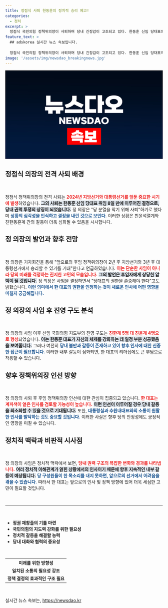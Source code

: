 ```yaml
---
title: 정점식 사퇴 한동훈의 정치적 승리 예고!
categories:
  - 정치
excerpt: >
  정점식 국민의힘 정책위의장이 사퇴하며 당내 긴장감이 고조되고 있다. 한동훈 신임 당대표의 권력 기반은 강화되지만, 친윤계의 불만과 인선 문제로 향후 내홍 가능성도 커졌다. 당의 미래가 어떻게 흘러갈지 주목된다!
feature_text: >
  ## adskorea 실시간 뉴스 속보입니다.

  정점식 국민의힘 정책위의장이 사퇴하며 당내 긴장감이 고조되고 있다. 한동훈 신임 당대표의 권력 기반은 강화되지만, 친윤계의 불만과 인선 문제로 향후 내홍 가능성도 커졌다. 당의 미래가 어떻게 흘러갈지 주목된다!
image: '/assets/img/newsdao_breakingnews.jpg'
---
```


<p><img src="/assets/img/newsdao_breakingnews.jpg" alt="adskorea 속보" /></p>

<h2 data-ke-size="size26">정점식 의장의 전격 사퇴 배경</h2>

<p data-ke-size="size16">&nbsp;</p>

<p>정점식 정책위의장의 전격 사퇴는 <b><span style="color: #ee2323;">2024년 지방선거와 대통령선거를 앞둔 중요한 시기에 발생</span></b>하였습니다. <b><span style="background-color: #21538527;">그의 사퇴는 한동훈 신임 당대표 취임 8일 만에 이루어진 결정으로, 당내 권력 투쟁의 상징이 되었습니다.</span></b> 정 의장은 "당 분열을 막기 위해 사퇴"하기로 했다며 <b><span style="color: #1a5490;">상황의 심각성을 인식하고 결정을 내린 것으로 보인다.</span></b> 이러한 상황은 친윤석열계와 친한동훈계 간의 갈등이 더욱 심화될 수 있음을 시사합니다. </p>

<h2 data-ke-size="size26">정 의장의 발언과 향후 전망</h2>

<p data-ke-size="size16">&nbsp;</p>

<p>정 의장은 기자회견을 통해 "앞으로의 후임 정책위의장이 2년 후 지방선거와 3년 후 대통령선거에서 승리할 수 있기를 기대"한다고 언급하였습니다. <b><span style="color: #ee2323;">이는 단순한 사임이 아니라 당의 미래를 걱정하는 진지한 고민의 모습입니다.</span></b> <b><span style="background-color: #21538527;">그의 발언은 후임자에게 상당한 압박이 될 것입니다.</span></b> 정 의장은 사임을 결정하면서 "당대표의 권한을 존중해야 한다"고도 밝혔습니다. <b><span style="color: #1a5490;">이런 의미에서 한 대표의 권한을 인정하는 것이 새로운 인사에 어떤 영향을 미칠지 궁금해집니다.</span></b></p>

<h2 data-ke-size="size26">정 의장의 사임 후 진영 구도 분석</h2>

<p data-ke-size="size16">&nbsp;</p>

<p>정 의장의 사임 이후 신임 국민의힘 지도부의 진영 구도는 <b><span style="color: #ee2323;">친한계 5명 대 친윤계 4명으로 형성</span></b>되었습니다. <b><span style="background-color: #21538527;">이는 한동훈 대표가 자신의 체제를 강화하는 데 일정 부분 성공했음을 보여줍니다.</span></b> 그러나 여전히 <b><span style="color: #1a5490;">당내 불만과 갈등이 존재하고 있어 향후 인사에 대한 신중한 접근이 필요합니다.</span></b> 이러한 내부 갈등이 심화되면, 한 대표의 리더십에도 큰 부담으로 작용할 수 있습니다.</p>

<h2 data-ke-size="size26">향후 정책위의장 인선 방향</h2>

<p data-ke-size="size16">&nbsp;</p>

<p>정 의장의 사퇴 후 후임 정책위의장 인선에 대한 관심이 집중되고 있습니다. <b><span style="color: #ee2323;">한 대표는 계파색이 옅은 인사를 검토할 가능성이 높습니다.</span></b> <b><span style="background-color: #21538527;">이런 인선이 이루어질 경우 당내 갈등을 최소화할 수 있을 것으로 기대됩니다.</span></b> 또한, <b><span style="color: #1a5490;">대통령실과 추원내대표와의 소통이 원활한 인사를 발탁하는 것도 중요할 것입니다.</span></b> 이러한 사실은 향후 당의 안정성에도 긍정적인 영향을 미칠 수 있습니다.</p>

<h2 data-ke-size="size26">정치적 맥락과 비판적 시사점</h2>

<p data-ke-size="size16">&nbsp;</p>

<p>정 의장의 사임은 정치적 맥락에서 보면, <b><span style="color: #ee2323;">당내 권력 구조의 복잡한 변화와 경과를 나타냅니다.</span></b> <b><span style="background-color: #21538527;">여러 정치적 이해관계가 얽힌 상황에서의 인사이기 때문에 향후 지속적인 내부 갈등이 예상됩니다.</span></b> <b><span style="color: #1a5490;">당 구성원들이 한 목소리를 내지 못하면, 앞으로의 선거에서 어려움을 겪을 수 있습니다.</span></b> 따라서 한 대표는 앞으로의 인사 및 정책 방향에 있어 더욱 세심한 고민이 필요할 것입니다.</p>

<p data-ke-size="size16">&nbsp;</p>

<hr style="height: 1px; border: none; background: #000;"/>

<p data-ke-size="size16">&nbsp;</p>

<ul>
  <li><b>정권 재창출의 기틀 마련</b></li>
  <li><b>국민의힘의 지도력 강화를 위한 필요성</b></li>
  <li><b>정치적 갈등을 해결할 능력</b></li>
  <li><b>당내 대화와 협력의 중요성</b></li>
</ul>

<p data-ke-size="size16">&nbsp;</p>

<table style="width: 100%; border-collapse: collapse;">
  <tr>
    <td style="text-align: center; height: 17px;"><b>미래를 위한 방향성</b></td>
  </tr>
  <tr>
    <td style="text-align: center; height: 17px;"><b>일치된 소통의 필요성 강조</b></td>
  </tr>
  <tr>
    <td style="text-align: center; height: 17px;"><b>정책 결정의 효과적인 구조 필요</b></td>
  </tr>
</table>

<p data-ke-size="size16">&nbsp;</p>
실시간 뉴스 속보는, <a href="https://newsdao.kr" rel="dofollow">https://newsdao.kr</a>


